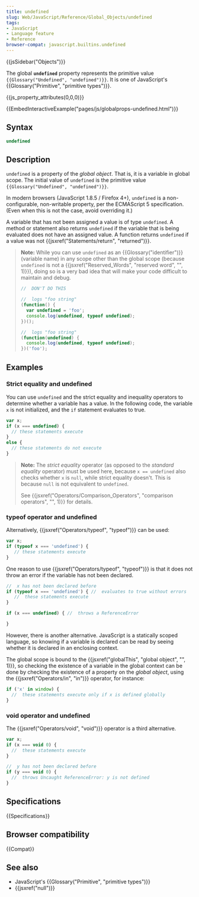 ```yaml
---
title: undefined
slug: Web/JavaScript/Reference/Global_Objects/undefined
tags:
- JavaScript
- Language feature
- Reference
browser-compat: javascript.builtins.undefined
---
```

{{jsSidebar("Objects")}}

The global **`undefined`** property represents the primitive value
`{{Glossary("Undefined", "undefined")}}`. It is one of
JavaScript's {{Glossary("Primitive", "primitive types")}}.

{{js_property_attributes(0,0,0)}}

{{EmbedInteractiveExample("pages/js/globalprops-undefined.html")}}

## Syntax

```js
undefined
```

## Description

`undefined` is a property of the *global object*. That is, it is a variable in
global scope. The initial value of `undefined` is the primitive value
`{{Glossary("Undefined", "undefined")}}`.

In modern browsers (JavaScript 1.8.5 / Firefox 4+), `undefined` is a
non-configurable, non-writable property, per the ECMAScript 5 specification.
(Even when this is not the case, avoid overriding it.)

A variable that has not been assigned a value is of type `undefined`. A method
or statement also returns `undefined` if the variable that is being evaluated
does not have an assigned value. A function returns `undefined` if a value was
not {{jsxref("Statements/return", "returned")}}.

> **Note:** While you can use `undefined` as an
> {{Glossary("identifier")}} (variable name) in any scope other than
> the global scope (because `undefined` is not a
> {{jsxref("Reserved_Words", "reserved word",
    "", 1)}}),
> doing so is a very bad idea that will make your code difficult to maintain and
> debug.
>
> ```js example-bad
> //  DON'T DO THIS
>
> //  logs "foo string"
> (function() {
>   var undefined = 'foo';
>   console.log(undefined, typeof undefined);
> })();
>
> //  logs "foo string"
> (function(undefined) {
>   console.log(undefined, typeof undefined);
> })('foo');
> ```

## Examples

### Strict equality and undefined

You can use `undefined` and the strict equality and inequality operators to
determine whether a variable has a value. In the following code, the variable
`x` is not initialized, and the `if` statement evaluates to true.

```js
var x;
if (x === undefined) {
  // these statements execute
}
else {
  // these statements do not execute
}
```

> **Note:** The *strict equality* operator (as opposed to the *standard
> equality* operator) must be used here, because `x == undefined` also checks
> whether `x` is `null`, while strict equality doesn't. This is because `null`
> is not equivalent to `undefined`.
>
> See
> {{jsxref("Operators/Comparison_Operators", "comparison operators", "", 1)}}
> for details.

### typeof operator and undefined

Alternatively, {{jsxref("Operators/typeof", "typeof")}} can be used:

```js
var x;
if (typeof x === 'undefined') {
   // these statements execute
}
```

One reason to use {{jsxref("Operators/typeof", "typeof")}} is that
it does not throw an error if the variable has not been declared.

```js
//  x has not been declared before
if (typeof x === 'undefined') { //  evaluates to true without errors
   //  these statements execute
}

if (x === undefined) { //  throws a ReferenceError

}
```

However, there is another alternative. JavaScript is a statically scoped
language, so knowing if a variable is declared can be read by seeing whether it
is declared in an enclosing context.

The global scope is bound to the
{{jsxref("globalThis", "global object", "", 1)}}, so checking
the existence of a variable in the global context can be done by checking the
existence of a property on the *global object*, using the
{{jsxref("Operators/in", "in")}} operator, for instance:

```js
if ('x' in window) {
  //  these statements execute only if x is defined globally
}
```

### void operator and undefined

The {{jsxref("Operators/void", "void")}} operator is a third
alternative.

```js
var x;
if (x === void 0) {
  //  these statements execute
}

//  y has not been declared before
if (y === void 0) {
  //  throws Uncaught ReferenceError: y is not defined
}
```

## Specifications

{{Specifications}}

## Browser compatibility

{{Compat}}

## See also

*   JavaScript's {{Glossary("Primitive", "primitive types")}}
*   {{jsxref("null")}}

